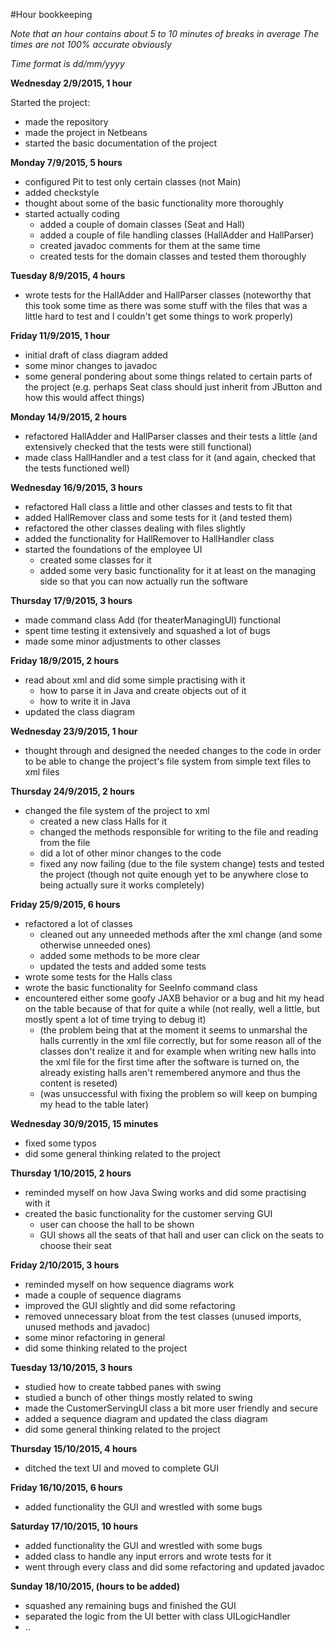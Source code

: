 #Hour bookkeeping

*Note that an hour contains about 5 to 10 minutes of breaks in average*
*The times are not 100% accurate obviously*

*Time format is dd/mm/yyyy*


**Wednesday 2/9/2015, 1 hour**

Started the project:
- made the repository
- made the project in Netbeans
- started the basic documentation of the project

**Monday 7/9/2015, 5 hours**

- configured Pit to test only certain classes (not Main)
- added checkstyle
- thought about some of the basic functionality more thoroughly
- started actually coding
  - added a couple of domain classes (Seat and Hall)
  - added a couple of file handling classes (HallAdder and HallParser)
  - created javadoc comments for them at the same time
  - created tests for the domain classes and tested them thoroughly

**Tuesday 8/9/2015, 4 hours**

- wrote tests for the HallAdder and HallParser classes
(noteworthy that this took some time as there was some stuff with the files that was a little hard to test and I couldn't get some things to work properly)

**Friday 11/9/2015, 1 hour**

- initial draft of class diagram added
- some minor changes to javadoc
- some general pondering about some things related to certain parts of the project (e.g. perhaps Seat class should just inherit from JButton and how this would affect things)

**Monday 14/9/2015, 2 hours**

- refactored HallAdder and HallParser classes and their tests a little (and extensively checked that the tests were still functional)
- made class HallHandler and a test class for it (and again, checked that the tests functioned well)

**Wednesday 16/9/2015, 3 hours**

- refactored Hall class a little and other classes and tests to fit that
- added HallRemover class and some tests for it (and tested them)
- refactored the other classes dealing with files slightly
- added the functionality for HallRemover to HallHandler class
- started the foundations of the employee UI
  - created some classes for it
  - added some very basic functionality for it at least on the managing side so that you can now actually run the software
  
**Thursday 17/9/2015, 3 hours**

- made command class Add (for theaterManagingUI) functional
- spent time testing it extensively and squashed a lot of bugs
- made some minor adjustments to other classes

**Friday 18/9/2015, 2 hours**

- read about xml and did some simple practising with it
  - how to parse it in Java and create objects out of it
  - how to write it in Java
- updated the class diagram

**Wednesday 23/9/2015, 1 hour**
- thought through and designed the needed changes to the code in order to be able to change the project's file system from simple text files to xml files

**Thursday 24/9/2015, 2 hours**
- changed the file system of the project to xml
  - created a new class Halls for it
  - changed the methods responsible for writing to the file and reading from the file
  - did a lot of other minor changes to the code
  - fixed any now failing (due to the file system change) tests and tested the project (though not quite enough yet to be anywhere close to being actually sure it works completely)
 
**Friday 25/9/2015, 6 hours**
- refactored a lot of classes
  - cleaned out any unneeded methods after the xml change (and some otherwise unneeded ones)
  - added some methods to be more clear
  - updated the tests and added some tests
- wrote some tests for the Halls class
- wrote the basic functionality for SeeInfo command class
- encountered either some goofy JAXB behavior or a bug and hit my head on the table because of that for quite a while (not really, well a little, but mostly spent a lot of time trying to debug it)
  - (the problem being that at the moment it seems to unmarshal the halls currently in the xml file correctly, but for some reason all of the classes don't realize it and for example when writing new 
  halls into the xml file for the first time after the software is turned on, the already existing halls aren't remembered anymore and thus the content is reseted)
  - (was unsuccessful with fixing the problem so will keep on bumping my head to the table later)
  
**Wednesday 30/9/2015, 15 minutes**
- fixed some typos
- did some general thinking related to the project

**Thursday 1/10/2015, 2 hours**
- reminded myself on how Java Swing works and did some practising with it
- created the basic functionality for the customer serving GUI
  - user can choose the hall to be shown
  - GUI shows all the seats of that hall and user can click on the seats to choose their seat

**Friday 2/10/2015, 3 hours**
- reminded myself on how sequence diagrams work
- made a couple of sequence diagrams
- improved the GUI slightly and did some refactoring
- removed unnecessary bloat from the test classes (unused imports, unused methods and javadoc)
- some minor refactoring in general
- did some thinking related to the project

**Tuesday 13/10/2015, 3 hours**
- studied how to create tabbed panes with swing
- studied a bunch of other things mostly related to swing
- made the CustomerServingUI class a bit more user friendly and secure
- added a sequence diagram and updated the class diagram
- did some general thinking related to the project

**Thursday 15/10/2015, 4 hours**
- ditched the text UI and moved to complete GUI

**Friday 16/10/2015, 6 hours**
- added functionality the GUI and wrestled with some bugs

**Saturday 17/10/2015, 10 hours**
- added functionality the GUI and wrestled with some bugs
- added class to handle any input errors and wrote tests for it
- went through every class and did some refactoring and updated javadoc

**Sunday 18/10/2015, (hours to be added)**
- squashed any remaining bugs and finished the GUI
- separated the logic from the UI better with class UILogicHandler
- ..